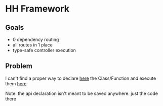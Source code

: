 # HH Framework

## Goals

* 0 dependency routing
* all routes in 1 place
* type-safe controller execution


## Problem

I can't find a proper way to declare [here](https://gitlab.com/m0/hh/blob/master/app/Routes/api.hh) the Class/Function and execute them [here](https://gitlab.com/m0/hh/blob/master/framework/Http/Response.hh)

Note: the api declaration isn't meant to be saved anywhere. just the code there
